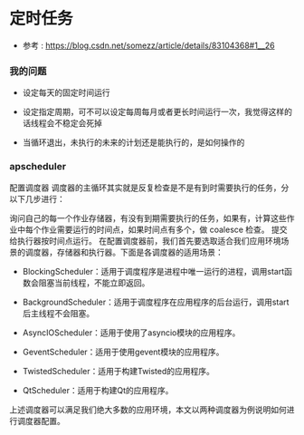 # 定时任务

* 参考 : https://blog.csdn.net/somezz/article/details/83104368#1__26


### 我的问题

* 设定每天的固定时间运行

* 设定指定周期，可不可以设定每周每月或者更长时间运行一次，我觉得这样的话线程会不稳定会死掉

* 当循环退出，未执行的未来的计划还是能执行的，是如何操作的



### apscheduler

配置调度器
调度器的主循环其实就是反复检查是不是有到时需要执行的任务，分以下几步进行：

询问自己的每一个作业存储器，有没有到期需要执行的任务，如果有，计算这些作业中每个作业需要运行的时间点，如果时间点有多个，做 coalesce 检查。
提交给执行器按时间点运行。
在配置调度器前，我们首先要选取适合我们应用环境场景的调度器，存储器和执行器。下面是各调度器的适用场景：

* BlockingScheduler：适用于调度程序是进程中唯一运行的进程，调用start函数会阻塞当前线程，不能立即返回。
* BackgroundScheduler：适用于调度程序在应用程序的后台运行，调用start后主线程不会阻塞。

* AsyncIOScheduler：适用于使用了asyncio模块的应用程序。
* GeventScheduler：适用于使用gevent模块的应用程序。
* TwistedScheduler：适用于构建Twisted的应用程序。
* QtScheduler：适用于构建Qt的应用程序。

上述调度器可以满足我们绝大多数的应用环境，本文以两种调度器为例说明如何进行调度器配置。
